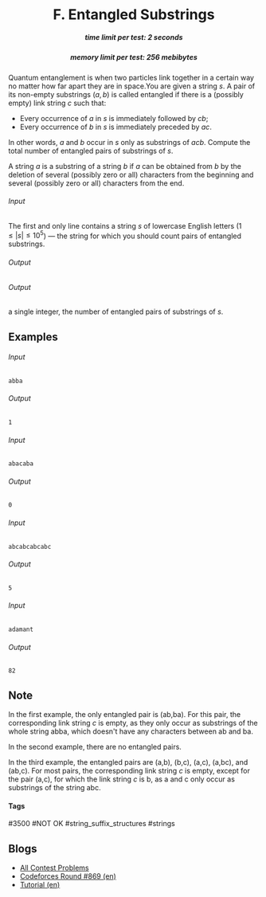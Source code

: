 <h1 style='text-align: center;'> F. Entangled Substrings</h1>

<h5 style='text-align: center;'>time limit per test: 2 seconds</h5>
<h5 style='text-align: center;'>memory limit per test: 256 mebibytes</h5>

Quantum entanglement is when two particles link together in a certain way no matter how far apart they are in space.You are given a string $s$. A pair of its non-empty substrings $(a, b)$ is called entangled if there is a (possibly empty) link string $c$ such that:

* Every occurrence of $a$ in $s$ is immediately followed by $cb$;
* Every occurrence of $b$ in $s$ is immediately preceded by $ac$.

In other words, $a$ and $b$ occur in $s$ only as substrings of $acb$. Compute the total number of entangled pairs of substrings of $s$.

A string $a$ is a substring of a string $b$ if $a$ can be obtained from $b$ by the deletion of several (possibly zero or all) characters from the beginning and several (possibly zero or all) characters from the end.

###### Input

The first and only line contains a string $s$ of lowercase English letters ($1 \leq |s| \leq 10^5$) — the string for which you should count pairs of entangled substrings.

###### Output

###### Output

 a single integer, the number of entangled pairs of substrings of $s$.

## Examples

###### Input


```text
abba
```
###### Output


```text
1
```
###### Input


```text
abacaba
```
###### Output


```text
0
```
###### Input


```text
abcabcabcabc
```
###### Output


```text
5
```
###### Input


```text
adamant
```
###### Output


```text
82
```
## Note

In the first example, the only entangled pair is (ab,ba). For this pair, the corresponding link string $c$ is empty, as they only occur as substrings of the whole string abba, which doesn't have any characters between ab and ba.

In the second example, there are no entangled pairs.

In the third example, the entangled pairs are (a,b), (b,c), (a,c), (a,bc), and (ab,c). For most pairs, the corresponding link string $c$ is empty, except for the pair (a,c), for which the link string $c$ is b, as a and c only occur as substrings of the string abc.



#### Tags 

#3500 #NOT OK #string_suffix_structures #strings 

## Blogs
- [All Contest Problems](../Codeforces_Round_869_(Div._1).md)
- [Codeforces Round #869 (en)](../blogs/Codeforces_Round_869_(en).md)
- [Tutorial (en)](../blogs/Tutorial_(en).md)
